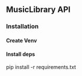 ## MusicLibrary API

### Installation

#### Create Venv

#### Install deps
pip install -r requirements.txt